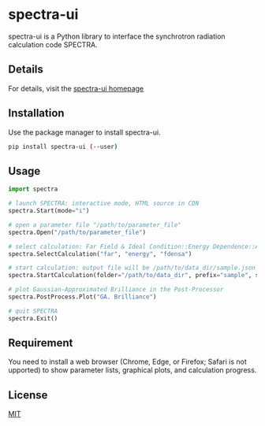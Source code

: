 # spectra-ui

spectra-ui is a Python library to interface the synchrotron radiation calculation code SPECTRA.

## Details

For details, visit the [spectra-ui homepage](https://spectrax.org/spectra/app/12.0/python/docs/)

## Installation

Use the package manager to install spectra-ui.

```bash
pip install spectra-ui (--user)
```

## Usage

```python
import spectra

# launch SPECTRA: interactive mode, HTML source in CDN
spectra.Start(mode="i")

# open a parameter file "/path/to/parameter_file"
spectra.Open("/path/to/parameter_file")

# select calculation: Far Field & Ideal Condition::Energy Dependence::Angular Flux Density
spectra.SelectCalculation("far", "energy", "fdensa")

# start calculation: output file will be /path/to/data_dir/sample.json
spectra.StartCalculation(folder="/path/to/data_dir", prefix="sample", serial=-1)

# plot Gaussian-Approximated Brilliance in the Post-Processor
spectra.PostProcess.Plot("GA. Brilliance")

# quit SPECTRA
spectra.Exit()
```

## Requirement
You need to install a web browser (Chrome, Edge, or Firefox; Safari is not upported) to show parameter lists, graphical plots, and calculation progress. 

## License

[MIT](https://choosealicense.com/licenses/mit/)